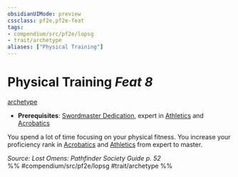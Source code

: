 ```yaml
---
obsidianUIMode: preview
cssclass: pf2e,pf2e-feat
tags:
- compendium/src/pf2e/lopsg
- trait/archetype
aliases: ["Physical Training"]
---
```

# Physical Training  *Feat 8*  
[archetype](archetype.md "Archetype Feat Trait")  

- **Prerequisites**: [Swordmaster Dedication](swordmaster-dedication-locg.md), expert in [Athletics](skills.md#Athletics) and [Acrobatics](skills.md#Acrobatics)

You spend a lot of time focusing on your physical fitness. You increase your proficiency rank in [Acrobatics](skills.md#Acrobatics) and [Athletics](skills.md#Athletics) from expert to master.

*Source: Lost Omens: Pathfinder Society Guide p. 52*  
%% #compendium/src/pf2e/lopsg #trait/archetype %%